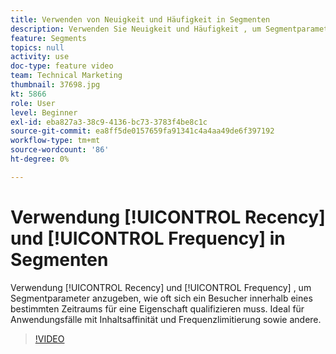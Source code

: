 ```yaml
---
title: Verwenden von Neuigkeit und Häufigkeit in Segmenten
description: Verwenden Sie Neuigkeit und Häufigkeit , um Segmentparameter anzugeben, wie oft ein Besucher sich innerhalb eines bestimmten Zeitraums für eine Eigenschaft qualifizieren muss. Ideal für Anwendungsfälle mit Inhaltsaffinität und Frequenzlimitierung sowie andere.
feature: Segments
topics: null
activity: use
doc-type: feature video
team: Technical Marketing
thumbnail: 37698.jpg
kt: 5866
role: User
level: Beginner
exl-id: eba827a3-38c9-4136-bc73-3783f4be8c1c
source-git-commit: ea8ff5de0157659fa91341c4a4aa49de6f397192
workflow-type: tm+mt
source-wordcount: '86'
ht-degree: 0%

---
```


# Verwendung [!UICONTROL Recency] und [!UICONTROL Frequency] in Segmenten

Verwendung [!UICONTROL Recency] und [!UICONTROL Frequency] , um Segmentparameter anzugeben, wie oft sich ein Besucher innerhalb eines bestimmten Zeitraums für eine Eigenschaft qualifizieren muss. Ideal für Anwendungsfälle mit Inhaltsaffinität und Frequenzlimitierung sowie andere.

>[!VIDEO](https://video.tv.adobe.com/v/37698/?quality=12&learn=on)
